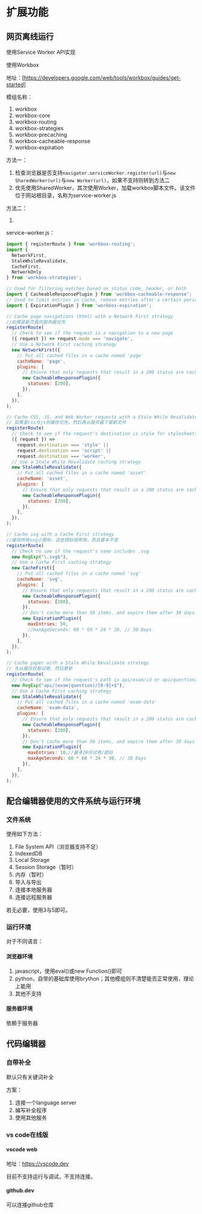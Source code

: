 # 扩展功能

## 网页离线运行

使用Service Worker API实现

使用Workbox

地址：[https://developers.google.com/web/tools/workbox/guides/get-started]

模组名称：

1. workbox
2. workbox-core
3. workbox-routing
4. workbox-strategies
5. workbox-precaching
6. workbox-cacheable-response
7. workbox-expiration

方法一：

1. 检查浏览器是否支持`navigator.serviceWorker.register(url)`与`new SharedWorker(url)`与`new Worker(url)`，如果不支持则转到方法二
2. 优先使用SharedWorker，其次使用Worker，加载workbox脚本文件。该文件位于网站根目录，名称为service-worker.js

方法二：

1.

service-worker.js：

```javascript
import { registerRoute } from 'workbox-routing';
import {
  NetworkFirst,
  StaleWhileRevalidate,
  CacheFirst,
  NetworkOnly
} from 'workbox-strategies';

// Used for filtering matches based on status code, header, or both
import { CacheableResponsePlugin } from 'workbox-cacheable-response';
// Used to limit entries in cache, remove entries after a certain period of time
import { ExpirationPlugin } from 'workbox-expiration';

// Cache page navigations (html) with a Network First strategy
//如果是新页面则服务器优先
registerRoute(
  // Check to see if the request is a navigation to a new page
  ({ request }) => request.mode === 'navigate',
  // Use a Network First caching strategy
  new NetworkFirst({
    // Put all cached files in a cache named 'page'
    cacheName: 'page',
    plugins: [
      // Ensure that only requests that result in a 200 status are cached
      new CacheableResponsePlugin({
        statuses: [200],
      }),
    ],
  }),
);

// Cache CSS, JS, and Web Worker requests with a Stale While Revalidate strategy
// 如果是css与js则缓存优先，然后再从服务器下载新文件
registerRoute(
  // Check to see if the request's destination is style for stylesheets, script for JavaScript, or worker for web worker
  ({ request }) =>
    request.destination === 'style' ||
    request.destination === 'script' ||
    request.destination === 'worker',
  // Use a Stale While Revalidate caching strategy
  new StaleWhileRevalidate({
    // Put all cached files in a cache named 'asset'
    cacheName: 'asset',
    plugins: [
      // Ensure that only requests that result in a 200 status are cached
      new CacheableResponsePlugin({
        statuses: [200],
      }),
    ],
  }),
);

// Cache svg with a Cache First strategy
//缓存所有svg小图标，这些图标很常用，而且基本不变
registerRoute(
  // Check to see if the request's name includes .svg
  new RegExp("\.svg$"),
  // Use a Cache First caching strategy
  new CacheFirst({
    // Put all cached files in a cache named 'svg'
    cacheName: 'svg',
    plugins: [
      // Ensure that only requests that result in a 200 status are cached
      new CacheableResponsePlugin({
        statuses: [200],
      }),
      // Don't cache more than 50 items, and expire them after 30 days
      new ExpirationPlugin({
        maxEntries: 50,
        //maxAgeSeconds: 60 * 60 * 24 * 30, // 30 Days
      }),
    ],
  }),
);

// Cache paper with a Stale While Revalidate strategy
// 先从缓存获取试卷，然后更新
registerRoute(
  // Check to see if the request's path is api/exam/id or api/question/id
  new RegExp("api/(exam|question)/[0-9]+$"),
  // Use a Cache First caching strategy
  new StaleWhileRevalidate({
    // Put all cached files in a cache named 'exam-data'
    cacheName: 'exam-data',
    plugins: [
      // Ensure that only requests that result in a 200 status are cached
      new CacheableResponsePlugin({
        statuses: [200],
      }),
      // Don't cache more than 50 items, and expire them after 30 days
      new ExpirationPlugin({
        maxEntries: 10,//最多10份试卷/题目
        maxAgeSeconds: 60 * 60 * 24 * 30, // 30 Days
      }),
    ],
  }),
);


```

## 配合编辑器使用的文件系统与运行环境

### 文件系统

使用如下方法：

1. File System API（浏览器支持不足）
2. IndexedDB
3. Local Storage
4. Session Storage（暂时）
5. 内存（暂时）
6. 导入与导出
7. 连接本地服务器
8. 连接远程服务器

若无必要，使用3与5即可。

### 运行环境

对于不同语言：

#### 浏览器环境

1. javascript，使用eval()或new Function()即可
2. python，自带的基础库使用brython；其他模组则不清楚能否正常使用，理论上能用
3. 其他不支持

#### 服务器环境

依赖于服务器

## 代码编辑器

### 自带补全

默认只有关键词补全

方案：

1. 连接一个language server
2. 编写补全程序
3. 使用其他服务

### vs code在线版

#### vscode web

地址：https://vscode.dev

目前不支持运行与调试，不支持连接。

#### github.dev

可以连接github仓库
